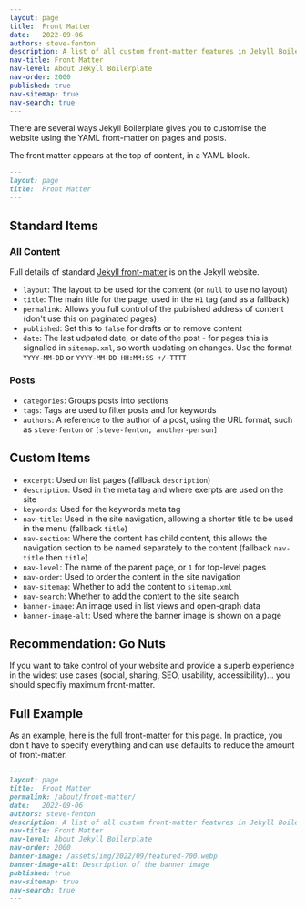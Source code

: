 ```yaml
---
layout: page
title:  Front Matter
date:   2022-09-06
authors: steve-fenton
description: A list of all custom front-matter features in Jekyll Boilerplate.
nav-title: Front Matter
nav-level: About Jekyll Boilerplate
nav-order: 2000
published: true
nav-sitemap: true
nav-search: true
---
```


There are several ways Jekyll Boilerplate gives you to customise the website using the YAML front-matter on pages and posts.

The front matter appears at the top of content, in a YAML block.

```markdown
---
layout: page
title:  Front Matter
---
```

## Standard Items

### All Content

Full details of standard [Jekyll front-matter](https://jekyllrb.com/docs/front-matter/) is on the Jekyll website.

- `layout`: The layout to be used for the content (or `null` to use no layout)
- `title`: The main title for the page, used in the `H1` tag (and as a fallback)
- `permalink`: Allows you full control of the published address of content (don't use this on paginated pages)
- `published`: Set this to `false` for drafts or to remove content
- `date`: The last udpated date, or date of the post - for pages this is signalled in `sitemap.xml`, so worth updating on changes. Use the format `YYYY-MM-DD` or `YYYY-MM-DD HH:MM:SS +/-TTTT`

### Posts

- `categories`: Groups posts into sections
- `tags`: Tags are used to filter posts and for keywords
- `authors`: A reference to the author of a post, using the URL format, such as `steve-fenton` or `[steve-fenton, another-person]`

## Custom Items

- `excerpt`: Used on list pages (fallback `description`)
- `description`: Used in the meta tag and where exerpts are used on the site
- `keywords`: Used for the keywords meta tag
- `nav-title`: Used in the site navigation, allowing a shorter title to be used in the menu (fallback `title`)
- `nav-section`: Where the content has child content, this allows the navigation section to be named separately to the content (fallback `nav-title` then `title`)
- `nav-level`: The name of the parent page, or `1` for top-level pages
- `nav-order`: Used to order the content in the site navigation
- `nav-sitemap`: Whether to add the content to `sitemap.xml`
- `nav-search`: Whether to add the content to the site search
- `banner-image`: An image used in list views and open-graph data
- `banner-image-alt`: Used where the banner image is shown on a page

## Recommendation: Go Nuts

If you want to take control of your website and provide a superb experience in the widest use cases (social, sharing, SEO, usability, accessibility)... you should specifiy maximum front-matter.

## Full Example

As an example, here is the full front-matter for this page. In practice, you don't have to specify everything and can use defaults to reduce the amount of front-matter.

```markdown
---
layout: page
title:  Front Matter
permalink: /about/front-matter/
date:   2022-09-06
authors: steve-fenton
description: A list of all custom front-matter features in Jekyll Boilerplate.
nav-title: Front Matter
nav-level: About Jekyll Boilerplate
nav-order: 2000
banner-image: /assets/img/2022/09/featured-700.webp
banner-image-alt: Description of the banner image
published: true
nav-sitemap: true
nav-search: true
---
```
